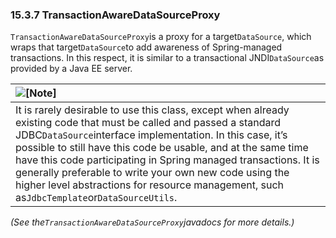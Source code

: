 ### 15.3.7 TransactionAwareDataSourceProxy

`TransactionAwareDataSourceProxy`is a proxy for a target`DataSource`, which wraps that target`DataSource`to add awareness of Spring-managed transactions. In this respect, it is similar to a transactional JNDI`DataSource`as provided by a Java EE server.

| ![](http://docs.spring.io/spring/docs/5.0.0.M5/spring-framework-reference/html/images/note.png.pagespeed.ce.9zQ_1wVwzR.png "\[Note\]") |
| :--- |
| It is rarely desirable to use this class, except when already existing code that must be called and passed a standard JDBC`DataSource`interface implementation. In this case, it’s possible to still have this code be usable, and at the same time have this code participating in Spring managed transactions. It is generally preferable to write your own new code using the higher level abstractions for resource management, such as`JdbcTemplate`or`DataSourceUtils`. |

_\(See the`TransactionAwareDataSourceProxy`javadocs for more details.\)_

